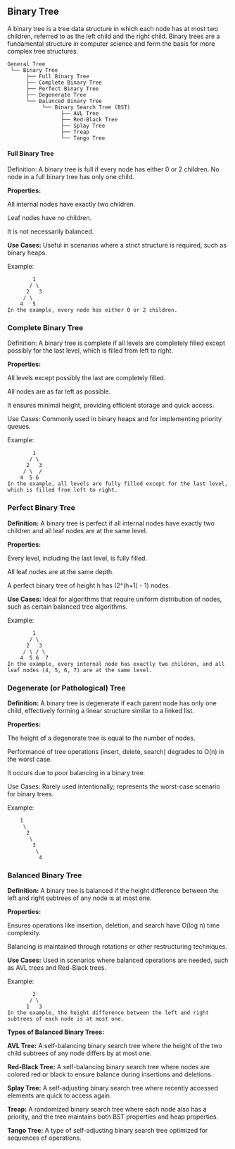 ## Binary Tree

A binary tree is a tree data structure in which each node has at most two children, referred to as the left child and the right child. Binary trees are a fundamental structure in computer science and form the basis for more complex tree structures.

```
General Tree
 └── Binary Tree
      ├── Full Binary Tree
      ├── Complete Binary Tree
      ├── Perfect Binary Tree
      ├── Degenerate Tree
      └── Balanced Binary Tree
           └── Binary Search Tree (BST)
                 ├── AVL Tree
                 ├── Red-Black Tree
                 ├── Splay Tree
                 ├── Treap
                 └── Tango Tree
```

#### Full Binary Tree

Definition: A binary tree is full if every node has either 0 or 2 children. No node in a full binary tree has only one child.

**Properties:**

All internal nodes have exactly two children.

Leaf nodes have no children.

It is not necessarily balanced.

**Use Cases:** Useful in scenarios where a strict structure is required, such as binary heaps.

Example:
```
        1
       / \
      2   3
     / \
    4   5
In the example, every node has either 0 or 2 children.
```
### Complete Binary Tree

Definition: A binary tree is complete if all levels are completely filled except possibly for the last level, which is filled from left to right.

**Properties:**

All levels except possibly the last are completely filled.

All nodes are as far left as possible.

It ensures minimal height, providing efficient storage and quick access.

Use Cases: Commonly used in binary heaps and for implementing priority queues.

Example:
```
        1
       / \
      2   3
     / \  /
    4  5 6
In the example, all levels are fully filled except for the last level, which is filled from left to right.
```

### Perfect Binary Tree

**Definition:** A binary tree is perfect if all internal nodes have exactly two children and all leaf nodes are at the same level.

**Properties:**

Every level, including the last level, is fully filled.

All leaf nodes are at the same depth.

A perfect binary tree of height h has (2^(h+1) - 1) nodes.

**Use Cases:** Ideal for algorithms that require uniform distribution of nodes, such as certain balanced tree algorithms.

Example:
```
        1
       / \
      2   3
     / \ / \
    4  5 6  7
In the example, every internal node has exactly two children, and all leaf nodes (4, 5, 6, 7) are at the same level.
```

### Degenerate (or Pathological) Tree

**Definition:** A binary tree is degenerate if each parent node has only one child, effectively forming a linear structure similar to a linked list.

**Properties:**

The height of a degenerate tree is equal to the number of nodes.

Performance of tree operations (insert, delete, search) degrades to O(n) in the worst case.

It occurs due to poor balancing in a binary tree.

Use Cases: Rarely used intentionally; represents the worst-case scenario for binary trees.

Example:
```
    1
     \
      2
       \
        3
         \
          4
```

### Balanced Binary Tree

**Definition:** A binary tree is balanced if the height difference between the left and right subtrees of any node is at most one.

**Properties:**

Ensures operations like insertion, deletion, and search have O(log n) time complexity.

Balancing is maintained through rotations or other restructuring techniques.

**Use Cases:** Used in scenarios where balanced operations are needed, such as AVL trees and Red-Black trees.

Example:
```
        2
       / \
      1   3
In the example, the height difference between the left and right subtrees of each node is at most one.
```

**Types of Balanced Binary Trees:**

**AVL Tree:** A self-balancing binary search tree where the height of the two child subtrees of any node differs by at most one.

**Red-Black Tree:** A self-balancing binary search tree where nodes are colored red or black to ensure balance during insertions and deletions.

**Splay Tree:** A self-adjusting binary search tree where recently accessed elements are quick to access again.

**Treap:** A randomized binary search tree where each node also has a priority, and the tree maintains both BST properties and heap properties.

**Tango Tree:** A type of self-adjusting binary search tree optimized for sequences of operations.
